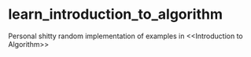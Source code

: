 # learn_introduction_to_algorithm
Personal shitty random implementation of examples in &lt;&lt;Introduction to Algorithm>>
